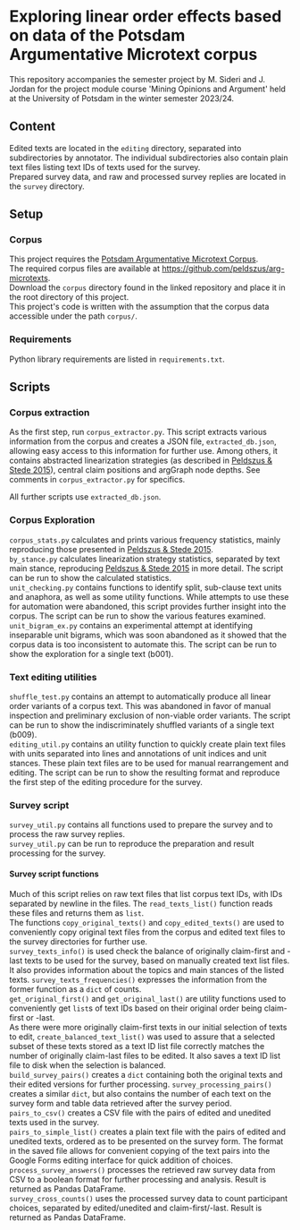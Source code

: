 # Exploring linear order effects based on data of the Potsdam Argumentative Microtext corpus
This repository accompanies the semester project by M. Sideri and J. Jordan for the project module course 'Mining Opinions and Argument' 
held at the University of Potsdam in the winter semester 2023/24.
## Content
Edited texts are located in the `editing` directory, separated into subdirectories by annotator. The individual 
subdirectories also contain plain text files listing text IDs of texts used for the survey.  
Prepared survey data, and raw and processed survey replies are located in the `survey` directory.
## Setup
### Corpus
This project requires the [Potsdam Argumentative Microtext Corpus](https://angcl.ling.uni-potsdam.de/resources/argmicro.html).  
The required corpus files are available at https://github.com/peldszus/arg-microtexts.  
Download the `corpus` directory found in the linked repository and place it in the root directory of this project.  
This project's code is written with the assumption that the corpus data accessible under the path `corpus/`.
### Requirements
Python library requirements are listed in `requirements.txt`.
## Scripts
### Corpus extraction
As the first step, run `corpus_extractor.py`. This script extracts various information from the corpus and creates a 
JSON file, `extracted_db.json`, allowing easy access to this information for further use. Among others, it contains 
abstracted linearization strategies (as described in [Peldszus & Stede 2015](https://peldszus.github.io/files/eca2015-preprint.pdf)), 
central claim positions and argGraph node depths. See comments in `corpus_extractor.py` for specifics.  

All further scripts use `extracted_db.json`.
### Corpus Exploration
`corpus_stats.py` calculates and prints various frequency statistics, mainly reproducing those presented in [Peldszus & Stede 2015](https://peldszus.github.io/files/eca2015-preprint.pdf).  
`by_stance.py` calculates linearization strategy statistics, separated by text main stance, reproducing [Peldszus & Stede 2015](https://peldszus.github.io/files/eca2015-preprint.pdf) 
in more detail. The script can be run to show the calculated statistics.  
`unit_checking.py` contains functions to identify split, sub-clause text units and anaphora, as well as some utility 
functions. While attempts to use these for automation were abandoned, this script provides further insight into the 
corpus. The script can be run to show the various features examined.  
`unit_bigram_ex.py` contains an experimental attempt at identifying inseparable unit bigrams, which was soon abandoned 
as it showed that the corpus data is too inconsistent to automate this. The script can be run to show the exploration 
for a single text (b001).  
### Text editing utilities
`shuffle_test.py` contains an attempt to automatically produce all linear order variants of a corpus text. This was 
abandoned in favor of manual inspection and preliminary exclusion of non-viable order variants. The script can be run to 
show the indiscriminately shuffled variants of a single text (b009).  
`editing_util.py` contains an utility function to quickly create plain text files with units separated into lines and 
annotations of unit indices and unit stances. These plain text files are to be used for manual rearrangement and editing. 
The script can be run to show the resulting format and reproduce the first step of the editing procedure for the survey. 
### Survey script
`survey_util.py` contains all functions used to prepare the survey and to process the raw survey replies.  
`survey_util.py` can be run to reproduce the preparation and result processing for the survey.
#### Survey script functions
Much of this script relies on raw text files that list corpus text IDs, with IDs separated by newline in the files. The 
`read_texts_list()` function reads these files and returns them as `list`.  
The functions `copy_original_texts()` and `copy_edited_texts()` are used to conveniently copy original text files from
the corpus and edited text files to the survey directories for further use.  
`survey_texts_info()` is used check the balance of originally claim-first and -last texts to be used for the survey, 
based on manually created text list files. It also provides information about the topics and main stances of the listed 
texts. `survey_texts_frequencies()` expresses the information from the former function as a `dict` of counts.  
`get_original_first()` and `get_original_last()` are utility functions used to conveniently get `list`s of text IDs 
based on their original order being claim-first or -last.  
As there were more originally claim-first texts in our initial selection of texts to edit, `create_balanced_text_list()` 
was used to assure that a selected subset of these texts stored as a text ID list file correctly matches the number of 
originally claim-last files to be edited. It also saves a text ID list file to disk when the selection is balanced.  
`build_survey_pairs()` creates a `dict` containing both the original texts and their edited versions for further 
processing. `survey_processing_pairs()` creates a similar `dict`, but also contains the number of each text on the 
survey form and table data retrieved after the survey period.  
`pairs_to_csv()` creates a CSV file with the pairs of edited and unedited texts used in the survey.  
`pairs_to_simple_list()` creates a plain text file with the pairs of edited and unedited texts, ordered as to be 
presented on the survey form. The format in the saved file allows for convenient copying of the text pairs into the 
Google Forms editing interface for quick addition of choices.  
`process_survey_answers()` processes the retrieved raw survey data from CSV to a boolean format for further processing 
and analysis. Result is returned as Pandas DataFrame.  
`survey_cross_counts()` uses the processed survey data to count participant choices, separated by edited/unedited and 
claim-first/-last. Result is returned as Pandas DataFrame.  

